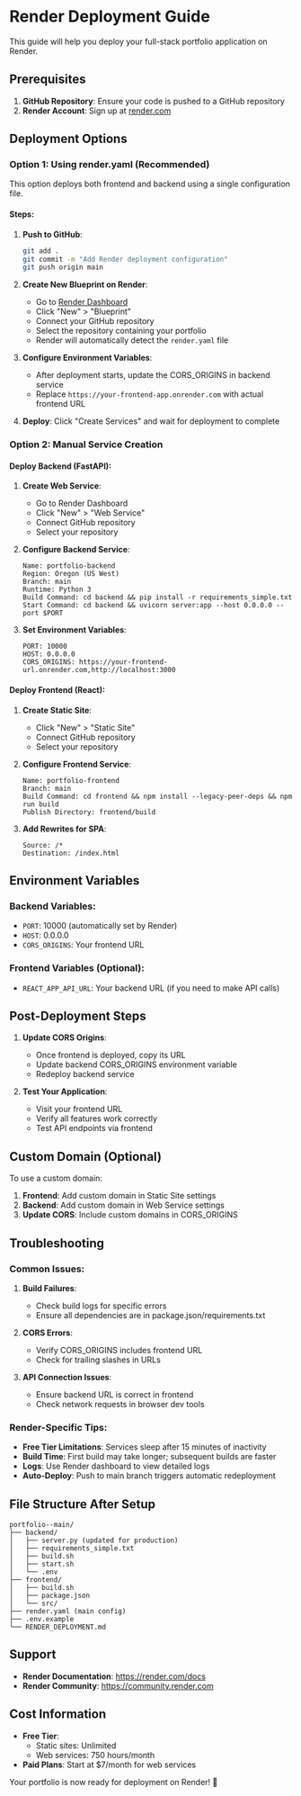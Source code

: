 # Render Deployment Guide

This guide will help you deploy your full-stack portfolio application on Render.

## Prerequisites

1. **GitHub Repository**: Ensure your code is pushed to a GitHub repository
2. **Render Account**: Sign up at [render.com](https://render.com)

## Deployment Options

### Option 1: Using render.yaml (Recommended)

This option deploys both frontend and backend using a single configuration file.

#### Steps:

1. **Push to GitHub**:
   ```bash
   git add .
   git commit -m "Add Render deployment configuration"
   git push origin main
   ```

2. **Create New Blueprint on Render**:
   - Go to [Render Dashboard](https://dashboard.render.com)
   - Click "New" > "Blueprint"
   - Connect your GitHub repository
   - Select the repository containing your portfolio
   - Render will automatically detect the `render.yaml` file

3. **Configure Environment Variables**:
   - After deployment starts, update the CORS_ORIGINS in backend service
   - Replace `https://your-frontend-app.onrender.com` with actual frontend URL

4. **Deploy**: Click "Create Services" and wait for deployment to complete

### Option 2: Manual Service Creation

#### Deploy Backend (FastAPI):

1. **Create Web Service**:
   - Go to Render Dashboard
   - Click "New" > "Web Service"
   - Connect GitHub repository
   - Select your repository

2. **Configure Backend Service**:
   ```
   Name: portfolio-backend
   Region: Oregon (US West)
   Branch: main
   Runtime: Python 3
   Build Command: cd backend && pip install -r requirements_simple.txt
   Start Command: cd backend && uvicorn server:app --host 0.0.0.0 --port $PORT
   ```

3. **Set Environment Variables**:
   ```
   PORT: 10000
   HOST: 0.0.0.0
   CORS_ORIGINS: https://your-frontend-url.onrender.com,http://localhost:3000
   ```

#### Deploy Frontend (React):

1. **Create Static Site**:
   - Click "New" > "Static Site"
   - Connect GitHub repository
   - Select your repository

2. **Configure Frontend Service**:
   ```
   Name: portfolio-frontend
   Branch: main
   Build Command: cd frontend && npm install --legacy-peer-deps && npm run build
   Publish Directory: frontend/build
   ```

3. **Add Rewrites for SPA**:
   ```
   Source: /*
   Destination: /index.html
   ```

## Environment Variables

### Backend Variables:
- `PORT`: 10000 (automatically set by Render)
- `HOST`: 0.0.0.0
- `CORS_ORIGINS`: Your frontend URL

### Frontend Variables (Optional):
- `REACT_APP_API_URL`: Your backend URL (if you need to make API calls)

## Post-Deployment Steps

1. **Update CORS Origins**:
   - Once frontend is deployed, copy its URL
   - Update backend CORS_ORIGINS environment variable
   - Redeploy backend service

2. **Test Your Application**:
   - Visit your frontend URL
   - Verify all features work correctly
   - Test API endpoints via frontend

## Custom Domain (Optional)

To use a custom domain:

1. **Frontend**: Add custom domain in Static Site settings
2. **Backend**: Add custom domain in Web Service settings
3. **Update CORS**: Include custom domains in CORS_ORIGINS

## Troubleshooting

### Common Issues:

1. **Build Failures**:
   - Check build logs for specific errors
   - Ensure all dependencies are in package.json/requirements.txt

2. **CORS Errors**:
   - Verify CORS_ORIGINS includes frontend URL
   - Check for trailing slashes in URLs

3. **API Connection Issues**:
   - Ensure backend URL is correct in frontend
   - Check network requests in browser dev tools

### Render-Specific Tips:

- **Free Tier Limitations**: Services sleep after 15 minutes of inactivity
- **Build Time**: First build may take longer; subsequent builds are faster
- **Logs**: Use Render dashboard to view detailed logs
- **Auto-Deploy**: Push to main branch triggers automatic redeployment

## File Structure After Setup

```
portfolio--main/
├── backend/
│   ├── server.py (updated for production)
│   ├── requirements_simple.txt
│   ├── build.sh
│   ├── start.sh
│   └── .env
├── frontend/
│   ├── build.sh
│   ├── package.json
│   └── src/
├── render.yaml (main config)
├── .env.example
└── RENDER_DEPLOYMENT.md
```

## Support

- **Render Documentation**: https://render.com/docs
- **Render Community**: https://community.render.com

## Cost Information

- **Free Tier**: 
  - Static sites: Unlimited
  - Web services: 750 hours/month
- **Paid Plans**: Start at $7/month for web services

Your portfolio is now ready for deployment on Render! 🚀